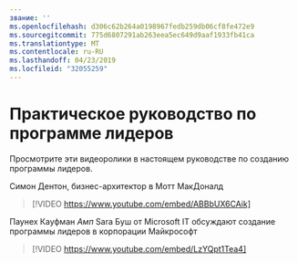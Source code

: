 ```yaml
---
звание: ''
ms.openlocfilehash: d306c62b264a0198967fedb259db06cf8fe472e9
ms.sourcegitcommit: 775d6807291ab263eea5ec649d9aaf1933fb41ca
ms.translationtype: MT
ms.contentlocale: ru-RU
ms.lasthandoff: 04/23/2019
ms.locfileid: "32055259"
---
```

# <a name="real-world-guidance-for-your-champions-program"></a>Практическое руководство по программе лидеров

Просмотрите эти видеоролики в настоящем руководстве по созданию программы лидеров.  

Симон Дентон, бизнес-архитектор в Мотт МакДоналд

> [!VIDEO https://www.youtube.com/embed/ABBbUX6CAik]

Паунех Кауфман _Амп_ Sara Буш от Microsoft IT обсуждают создание программы лидеров в корпорации Майкрософт

> [!VIDEO https://www.youtube.com/embed/LzYQpt1Tea4]
